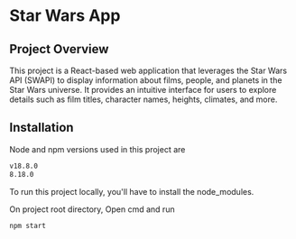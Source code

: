 # Star Wars App

## Project Overview

This project is a React-based web application that leverages the Star Wars API (SWAPI) to display information about films, people, and planets in the Star Wars universe. It provides an intuitive interface for users to explore details such as film titles, character names, heights, climates, and more.
## Installation

Node and npm versions used in this project are

```bash
v18.8.0
8.18.0
```

To run this project locally, you'll have to install the node_modules.

On project root directory, Open cmd and run
```javascript
npm start
